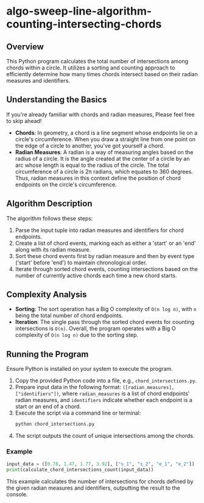 # algo-sweep-line-algorithm-counting-intersecting-chords

## Overview
This Python program calculates the total number of intersections among chords within a circle. It utilizes a sorting and counting approach to efficiently determine how many times chords intersect based on their radian measures and identifiers.

## Understanding the Basics

If you're already familiar with chords and radian measures, Please feel free to skip ahead!

- **Chords**: In geometry, a chord is a line segment whose endpoints lie on a circle's circumference. When you draw a straight line from one point on the edge of a circle to another, you've got yourself a chord.
- **Radian Measures**: A radian is a way of measuring angles based on the radius of a circle. It is the angle created at the center of a circle by an arc whose length is equal to the radius of the circle. The total circumference of a circle is 2π radians, which equates to 360 degrees. Thus, radian measures in this context define the position of chord endpoints on the circle's circumference.

## Algorithm Description
The algorithm follows these steps:
1. Parse the input tuple into radian measures and identifiers for chord endpoints.
2. Create a list of chord events, marking each as either a 'start' or an 'end' along with its radian measure.
3. Sort these chord events first by radian measure and then by event type ('start' before 'end') to maintain chronological order.
4. Iterate through sorted chord events, counting intersections based on the number of currently active chords each time a new chord starts.

## Complexity Analysis
- **Sorting**: The sort operation has a Big O complexity of `O(n log n)`, with `n` being the total number of chord endpoints.
- **Iteration**: The single pass through the sorted chord events for counting intersections is `O(n)`.
Overall, the program operates with a Big O complexity of `O(n log n)` due to the sorting step.

## Running the Program
Ensure Python is installed on your system to execute the program.

1. Copy the provided Python code into a file, e.g., `chord_intersections.py`.
2. Prepare input data in the following format: `([radian_measures], ["identifiers"])`, where `radian_measures` is a list of chord endpoints' radian measures, and `identifiers` indicate whether each endpoint is a start or an end of a chord.
3. Execute the script via a command line or terminal:
    ```bash
    python chord_intersections.py
    ```
4. The script outputs the count of unique intersections among the chords.

### Example
```python
input_data = ([0.78, 1.47, 1.77, 3.92], ["s_1", "s_2", "e_1", "e_2"])
print(calculate_chord_intersections_count(input_data))
```

This example calculates the number of intersections for chords defined by the given radian measures and identifiers, outputting the result to the console.
